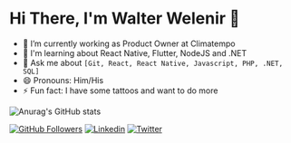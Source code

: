 # Hi There, I'm Walter Welenir 👋

- 🔭 I’m currently working as Product Owner at Climatempo
- 🌱 I'm learning about React Native, Flutter, NodeJS and .NET
- 💬 Ask me about `[Git, React, React Native, Javascript, PHP, .NET, SQL]` 
- 😄 Pronouns: Him/His
- ⚡ Fun fact: I have some tattoos and want to do more

![Anurag's GitHub stats](https://github-readme-stats.vercel.app/api?username=wwelenir&count_private=true&show_icons=true&theme=chartreuse-dark)

[![GitHub Followers](https://img.shields.io/github/followers/wwelenir?style=flat&labelColor=0D0D0D&logo=Github&Color=white)](https://github.com/wwelenir)
[![Linkedin](https://img.shields.io/badge/-LinkedIn-060606?style=flat&labelColor=0D0D0D&logo=Linkedin&Color=white)](https://www.linkedin.com/in/wwelenir/)
[![Twitter](https://img.shields.io/badge/-Twitter-060606?style=flat&labelColor=0D0D0D&logo=Twitter&Color=white)](https://twitter.com/wwelenir)
